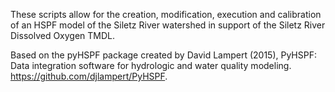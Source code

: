 These scripts allow for the creation, modification, execution and calibration of an HSPF model of the Siletz River watershed in support of the Siletz River Dissolved Oxygen TMDL. 

Based on the pyHSPF package created by David Lampert (2015), PyHSPF: Data integration software for hydrologic and water quality modeling. https://github.com/djlampert/PyHSPF.
